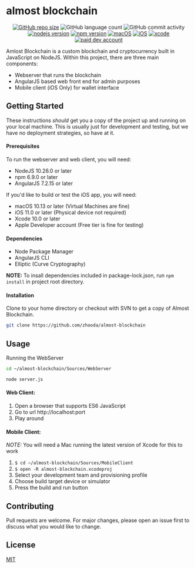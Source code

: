 # almost blockchain
<!--
[![GitHub repo size](https://img.shields.io/github/repo-size/zhooda/almost-blockchain.svg?logo=github&logoColor=white&style=flat-square&labelColor=black)](https://github.com/zhooda/almost-blockchain)
![GitHub language count](https://img.shields.io/github/languages/count/zhooda/almost-blockchain.svg?logo=koding&logoColor=white&style=flat-square&labelColor=black)
![GitHub commit activity](https://img.shields.io/github/commit-activity/w/zhooda/almost-blockchain.svg?logo=code-climate&logoColor=white&style=flat-square&labelColor=black)
[![nodejs version](https://img.shields.io/static/v1.svg?style=flat-square&logo=node.js&label=node.js&logoColor=white&message=10.26.0%2B&color=green&labelColor=black)](https://nodejs.org)
[![npm version](https://img.shields.io/static/v1.svg?style=flat-square&logo=npm&logoColor=white&label=npm&message=6.9.0%2B&color=red&labelColor=black)](https://nodejs.org)
[![macOS](https://img.shields.io/static/v1.svg?style=flat-square&logo=apple&logoColor=white&label=macOS&message=10.13.0%2B&color=orange&labelColor=black)](https://developer.apple.com/account/ios/profile/)
[![iOS](https://img.shields.io/static/v1.svg?style=flat-square&logo=apple&logoColor=white&label=iOS&message=11.0%2B&color=orange&labelColor=black)](https://developer.apple.com/account/ios/profile/)
[![xcode](https://img.shields.io/static/v1.svg?style=flat-square&logo=xcode&logoColor=white&label=Xcode&message=10.0%2B&color=blue&labelColor=black)](https://developer.apple.com/xcode/)
[![paid dev account](https://img.shields.io/static/v1.svg?style=flat-square&logo=swift&logoColor=white&label=developer%20tier&message=$0/year%20|%20$99/year&color=blue&labelColor=black)](https://developer.apple.com/account/ios/profile/)
-->

<p align="center"><a href="https://github.com/zhooda/almost-blockchain"><img alt="GitHub repo size" src="https://img.shields.io/github/repo-size/zhooda/almost-blockchain.svg?logo=github&amp;logoColor=white&amp;style=flat-square&amp;labelColor=black" /></a>
<img alt="GitHub language count" src="https://img.shields.io/github/languages/count/zhooda/almost-blockchain.svg?logo=koding&amp;logoColor=white&amp;style=flat-square&amp;labelColor=black" />
<img alt="GitHub commit activity" src="https://img.shields.io/github/commit-activity/m/zhooda/almost-blockchain.svg?logo=code-climate&logoColor=white&style=flat-square&labelColor=black" />
<a href="https://nodejs.org"><img alt="nodejs version" src="https://img.shields.io/static/v1.svg?style=flat-square&amp;logo=node.js&amp;label=node.js&amp;logoColor=white&amp;message=10.26.0%2B&amp;color=green&amp;labelColor=black" /></a>
<a href="https://nodejs.org"><img alt="npm version" src="https://img.shields.io/static/v1.svg?style=flat-square&amp;logo=npm&amp;logoColor=white&amp;label=npm&amp;message=6.9.0%2B&amp;color=red&amp;labelColor=black" /></a>
<a href="https://developer.apple.com/account/ios/profile/"><img alt="macOS" src="https://img.shields.io/static/v1.svg?style=flat-square&amp;logo=apple&amp;logoColor=white&amp;label=macOS&amp;message=10.13.0%2B&amp;color=orange&amp;labelColor=black" /></a>
<a href="https://developer.apple.com/account/ios/profile/"><img alt="iOS" src="https://img.shields.io/static/v1.svg?style=flat-square&amp;logo=apple&amp;logoColor=white&amp;label=iOS&amp;message=11.0%2B&amp;color=orange&amp;labelColor=black" /></a>
<a href="https://developer.apple.com/xcode/"><img alt="xcode" src="https://img.shields.io/static/v1.svg?style=flat-square&amp;logo=xcode&amp;logoColor=white&amp;label=Xcode&amp;message=10.0%2B&amp;color=blue&amp;labelColor=black" /></a>
<a href="https://developer.apple.com/account/ios/profile/"><img alt="paid dev account" src="https://img.shields.io/static/v1.svg?style=flat-square&amp;logo=swift&amp;logoColor=white&amp;label=developer%20tier&amp;message=$0/year%20|%20$99/year&amp;color=blue&amp;labelColor=black" /></a></p>

Amlost Blockchain is a custom blockchain and cryptocurrency built in JavaScript on NodeJS.
Within this project, there are three main components:
- Webserver that runs the blockchain
- AngularJS based web front end for admin purposes
- Mobile client (iOS Only) for wallet interface

## Getting Started

These instructions *should* get you a copy of the project up and running
on your local machine. This is usually just for development and testing,
but we have no deployment strategies, so have at it.

#### Prerequisites

To run the webserver and web client, you will need:

- NodeJS 10.26.0 or later
- npm 6.9.0 or later
- AngularJS 7.2.15 or later


If you'd like to build or test the iOS app, you will need:

- macOS 10.13 or later (Virtual Machines are fine)
- iOS 11.0 or later (Physical device not required)
- Xcode 10.0 or later
- Apple Developer account (Free tier is fine for testing)

#### Dependencies

- Node Package Manager
- AngularJS CLI
- Elliptic (Curve Cryptography)

**NOTE:** To insall dependencies included in package-lock.json, run `npm install` in project root directory.

#### Installation

Clone to your home directory or checkout with SVN to get a copy of Almost Blockchain.

```bash
git clone https://github.com/zhooda/almost-blockchain
```

## Usage

Running the WebServer
```bash
cd ~/almost-blockchain/Sources/WebServer

node server.js
```

#### Web Client:
1. Open a browser that supports ES6 JavaScript
2. Go to url http://localhost:port
3. Play around

#### Mobile Client:
*NOTE:* You will need a Mac running the latest version of Xcode for this to work
1. ```$ cd ~/almost-blockchain/Sources/MobileClient```
2. ```$ open -R almost-blockchain.xcodeproj```
3. Select your development team and provisioning profile
4. Choose build target device or simulator
5. Press the build and run button

## Contributing
Pull requests are welcome. For major changes, please open an issue first to discuss what you would like to change.

## License
[MIT](https://choosealicense.com/licenses/mit/)